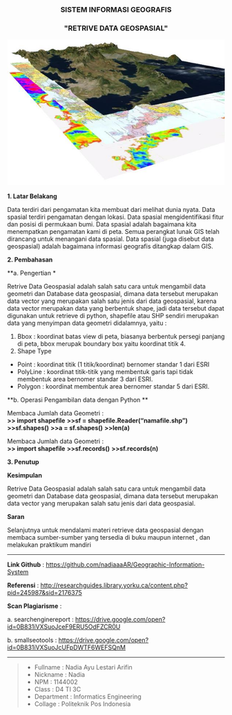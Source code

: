 <h3 align="center">SISTEM INFORMASI GEOGRAFIS</h3>
<h3 align="center">
"RETRIVE DATA GEOSPASIAL"
</h3>


<p align="center">
  <img src="https://github.com/nadiaaaAR/Geographic-Information-System/blob/master/img/consult_3.jpg">
</p>


**1. Latar Belakang**

Data terdiri dari pengamatan kita membuat dari melihat dunia nyata. Data spasial terdiri pengamatan dengan lokasi. Data spasial mengidentifikasi fitur dan posisi di permukaan bumi. Data spasial adalah bagaimana kita menempatkan pengamatan kami di peta. Semua perangkat lunak GIS telah dirancang untuk menangani data spasial. Data spasial (juga disebut data geospasial) adalah bagaimana informasi geografis ditangkap dalam GIS.  



**2. Pembahasan**

**a. Pengertian *

Retrive Data Geospasial adalah salah satu cara untuk mengambil data geometri dan Database data geospasial, dimana data tersebut merupakan data vector yang merupakan salah satu jenis dari data geospasial, karena data vector merupakan data yang  berbentuk shape, jadi data tersebut dapat digunakan untuk retrieve di python, shapefile atau SHP sendiri merupakan data yang menyimpan data geometri didalamnya, yaitu :<br>
1.  Bbox : koordinat batas view di peta, biasanya berbentuk persegi panjang di peta, bbox merupak boundary box yaitu koordinat titik 4.<br>
2.  Shape Type<br>
- Point      : koordinat titik (1 titik/koordinat) bernomer standar 1 dari ESRI<br> 
- PolyLine : koordinat titik-titik yang membentuk garis tapi tidak membentuk area bernomer standar 3 dari ESRI.<br>
- Polygon   : koordinat membentuk area bernomer standar 5 dari ESRI.<br>



**b. Operasi Pengambilan data dengan Python **

Membaca Jumlah data Geometri :<br>
**>> import shapefile**
**>>sf = shapefile.Reader(“namafile.shp”)**
**>>sf.shapes()**
**>>a = sf.shapes()**
**>>len(a)**

Membaca Jumlah data Geometri :<br>
**>> import shapefile**
**>>sf.records()**
**>>sf.records(n)**


**3. Penutup**

**Kesimpulan**

Retrive Data Geospasial adalah salah satu cara untuk mengambil data geometri dan Database data geospasial, dimana data tersebut merupakan data vector yang merupakan salah satu jenis dari data geospasial.

**Saran**

Selanjutnya untuk mendalami materi retrieve data geospasial dengan membaca sumber-sumber yang tersedia di buku maupun internet , dan melakukan praktikum mandiri

-------

**Link Github**               :  https://github.com/nadiaaaAR/Geographic-Information-System<br>

**Referensi**                 :  http://researchguides.library.yorku.ca/content.php?pid=245987&sid=2176375<br>

**Scan Plagiarisme**          : <br>
   
a. searchenginereport   :   https://drive.google.com/open?id=0B831iVXSuoJceF9ERU5OdFZCR0U <br>
        
b. smallseotools        :   https://drive.google.com/open?id=0B831iVXSuoJcUFpDWTF6WEFSQnM <br>

  
-------

> - Fullname         : Nadia Ayu Lestari Arifin
> - Nickname         : Nadia
> - NPM              : 1144002
> - Class            : D4 TI 3C
> - Department       : Informatics Engineering
> - Collage          : Politeknik Pos Indonesia






